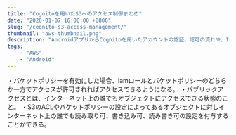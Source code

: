 ```yaml
---
title: "Cognitoを用いたS3へのアクセス制御まとめ"
date: "2020-01-07 16:00:00 +0800"
slug: "/cognito-s3-access-management/"
thumbnail: "aws-thumbnail.png"
description: "AndroidアプリからCognitoを用いたアカウントの認証、認可の流れや、IAMロールとS3バケットポリシーを利用したアクセス制御について分かりにくい点がいくつかありましたのでまとめてみました。"
tags:
    - "AWS"
    - "Android"
---
```


・バケットポリシーを有効にした場合、iamロールとバケットポリシーのどちらか一方でアクセスが許可されればアクセスできるようになる。
・パブリックアクセスとは、インターネット上の誰でもオブジェクトにアクセスできる状態のこと。
・S3のACLやバケットポリシーの設定によってあるオブジェクトに対しインターネット上の誰でも読み取り可、書き込み可、読み書き可の設定を付与することができる。